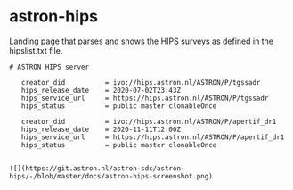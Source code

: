 # astron-hips

Landing page that parses and shows the HIPS surveys as defined in the hipslist.txt file.

```
# ASTRON HIPS server

   creator_did          = ivo://hips.astron.nl/ASTRON/P/tgssadr
   hips_release_date    = 2020-07-02T23:43Z
   hips_service_url     = https://hips.astron.nl/ASTRON/P/tgssadr
   hips_status          = public master clonableOnce

   creator_did          = ivo://hips.astron.nl/ASTRON/P/apertif_dr1
   hips_release_date    = 2020-11-11T12:00Z
   hips_service_url     = https://hips.astron.nl/ASTRON/P/apertif_dr1
   hips_status          = public master clonableOnce


![](https://git.astron.nl/astron-sdc/astron-hips/-/blob/master/docs/astron-hips-screenshot.png)


